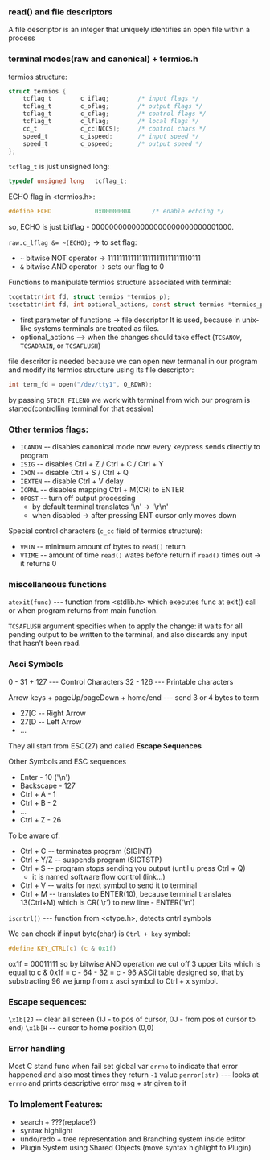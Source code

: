 

### read() and file descriptors
A file descriptor is an integer that uniquely identifies an open file within a process

### terminal modes(raw and canonical) + termios.h

termios structure:
```C
struct termios {
	tcflag_t        c_iflag;        /* input flags */
	tcflag_t        c_oflag;        /* output flags */
	tcflag_t        c_cflag;        /* control flags */
	tcflag_t        c_lflag;        /* local flags */
	cc_t            c_cc[NCCS];     /* control chars */
	speed_t         c_ispeed;       /* input speed */
	speed_t         c_ospeed;       /* output speed */
};
```

`tcflag_t` is just unsigned long:
```C
typedef unsigned long   tcflag_t;
```

ECHO flag in <termios.h>:
```C
#define ECHO            0x00000008      /* enable echoing */
```
so, ECHO is just bitflag - 00000000000000000000000000001000.

`raw.c_lflag &= ~(ECHO);` -> to set flag:
- `~` bitwise NOT operator -> 11111111111111111111111111110111
- `&` bitwise AND operator -> sets our flag to 0


Functions to manipulate termios structure associated with terminal:
```C
tcgetattr(int fd, struct termios *termios_p);
tcsetattr(int fd, int optional_actions, const struct termios *termios_p);
```

* first parameter of functions -> file descriptor
  It is used, because in unix-like systems terminals are treated as files.
* optional_actions --> when the changes should take effect (`TCSANOW`, `TCSADRAIN`, or `TCSAFLUSH`)

file descritor is needed because we can open new termanal in our program and
modify its termios structure using its file descriptor:
```C
int term_fd = open("/dev/tty1", O_RDWR);
```
by passing `STDIN_FILENO` we work with terminal from wich our program is
started(controlling terminal for that session)

### Other termios flags:
- `ICANON` -- disables canonical mode now every keypress sends directly to program
- `ISIG` -- disables Ctrl + Z / Ctrl + C / Ctrl + Y
- `IXON` -- disable Ctrl + S / Ctrl + Q
- `IEXTEN` -- disable Ctrl + V delay
- `ICRNL` -- disables mapping Ctrl + M(CR) to ENTER
- `OPOST` -- turn off output processing
	- by default terminal translates '\n' -> '\r\n' 
	- when disabled -> after pressing ENT cursor only moves down

Special control characters (`c_cc` field of termios structure):
- `VMIN` -- minimum amount of bytes to `read()` return
- `VTIME` -- amount of time `read()` wates before return
if `read()` times out -> it returns 0

### miscellaneous functions

`atexit(func)` --- function from <stdlib.h> which executes func at exit() call or 
when program returns from main function.

`TCSAFLUSH` argument specifies when to apply the change: it waits for all 
pending output to be written to the terminal, and also discards any input
that hasn’t been read.


### Asci Symbols
0 - 31 + 127 --- Control Characters
32 - 126 --- Printable characters

Arrow keys + pageUp/pageDown + home/end --- send 3 or 4 bytes to term
- 27[C -- Right Arrow
- 27[D -- Left Arrow
- ...

They all start from ESC(27) and called **Escape Sequences**

Other Symbols and ESC sequences
- Enter - 10 ('\n')
- Backscape - 127 
- Ctrl + A - 1
- Ctrl + B - 2
- ...
- Ctrl + Z - 26

To be aware of:
- Ctrl + C -- terminates program (SIGINT)
- Ctrl + Y/Z -- suspends program (SIGTSTP)
- Ctrl + S -- program stops sending you output (until u press Ctrl + Q)
    - it is named software flow control (link...)
- Ctrl + V -- waits for next symbol to send it to terminal 
- Ctrl + M -- translates to ENTER(10), because terminal translates 13(Ctrl+M) which is CR('\r') to new line - ENTER('\n')

`iscntrl()` --- function from <ctype.h>, detects cntrl symbols


We can check if input byte(char) is `Ctrl + key` symbol:
```C
#define KEY_CTRL(c) (c & 0x1f)
```
ox1f = 00011111 
so by bitwise AND operation we cut off 3 upper bits which is equal to 
    c & 0x1f = c - 64 - 32 = c - 96
ASCii table designed so, that by substracting 96 we jump from x asci symbol
to Ctrl + x symbol.

### Escape sequences:
`\x1b[2J` -- clear all screen (1J - to pos of cursor, 0J - from pos of cursor to end)
`\x1b[H` -- cursor to home position (0,0)


### Error handling
Most C stand func when fail set global var `errno` to indicate that error happened
    and also most times they return `-1` value
`perror(str)` --- looks at `errno` and prints descriptive error msg + str given to it



### To Implement Features: 
- search + ???(replace?)
- syntax highlight
- undo/redo + tree representation and Branching system inside editor
- Plugin System using Shared Objects (move syntax highlight to Plugin)
